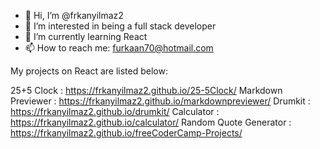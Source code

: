 - 👋 Hi, I’m @frkanyilmaz2
- 👀 I’m interested in being a full stack developer
- 🌱 I’m currently learning React
- 📫 How to reach me: furkaan70@hotmail.com

<!---
frkanyilmaz2/frkanyilmaz2 is a ✨ special ✨ repository because its `README.md` (this file) appears on your GitHub profile.
You can click the Preview link to take a look at your changes.
--->

My projects on React are listed below: 

25+5 Clock : https://frkanyilmaz2.github.io/25-5Clock/
Markdown Previewer : https://frkanyilmaz2.github.io/markdownpreviewer/
Drumkit : https://frkanyilmaz2.github.io/drumkit/
Calculator : https://frkanyilmaz2.github.io/calculator/
Random Quote Generator : https://frkanyilmaz2.github.io/freeCoderCamp-Projects/

